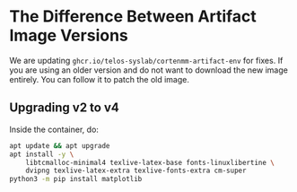 # The Difference Between Artifact Image Versions

We are updating `ghcr.io/telos-syslab/cortenmm-artifact-env` for fixes. If you are using an older version and do not want to download the new image entirely. You can follow it to patch the old image.

## Upgrading v2 to v4

Inside the container, do:

```bash
apt update && apt upgrade
apt install -y \
    libtcmalloc-minimal4 texlive-latex-base fonts-linuxlibertine \
    dvipng texlive-latex-extra texlive-fonts-extra cm-super
python3 -m pip install matplotlib
```

